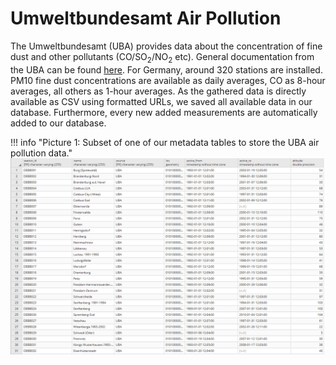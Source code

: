 # Umweltbundesamt Air Pollution

The Umweltbundesamt (UBA) provides data about the concentration of fine dust and other pollutants
(CO/SO<sub>2</sub>/NO<sub>2</sub> etc). General documentation from the UBA can be found
[here](https://www.umweltbundesamt.de/daten/luftbelastung/aktuelle-luftdaten#/start?s=q64FAA==&_k=htnl59). For Germany,
around 320 stations are installed. PM10 fine dust concentrations are available as daily averages, CO as 8-hour averages,
all others as 1-hour averages. As the gathered data is directly available as CSV using formatted URLs, we saved all
available data in our database. Furthermore, every new added measurements are automatically added to our database.

!!! info "Picture 1: Subset of one of our metadata tables to store the UBA air pollution data."
    ![Table Metadata](tableMetadata.png)
 
